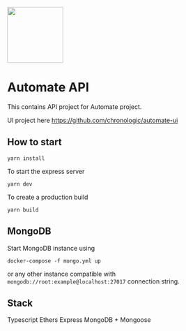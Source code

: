 [<img src="https://s3.amazonaws.com/chronologic.network/ChronoLogic_logo.svg" width="128px">](https://github.com/chronologic)

# Automate API

This contains API project for Automate project.

UI project here https://github.com/chronologic/automate-ui

## How to start

`yarn install`

To start the express server

`yarn dev`

To create a production build

`yarn build`

## MongoDB

Start MongoDB instance using 

`docker-compose -f mongo.yml up`

or any other instance compatible with `mongodb://root:example@localhost:27017` connection string.

## Stack

Typescript
Ethers
Express
MongoDB + Mongoose

